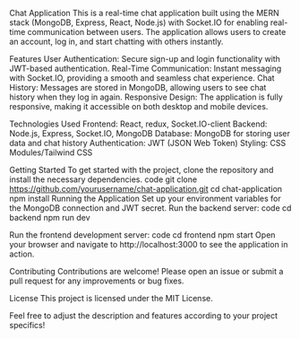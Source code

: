 Chat Application
This is a real-time chat application built using the MERN stack (MongoDB, Express, React, Node.js) with Socket.IO 
for enabling real-time communication between users. The application allows users to create an account, log in, and start chatting with others instantly.

Features
User Authentication: Secure sign-up and login functionality with JWT-based authentication.
Real-Time Communication: Instant messaging with Socket.IO, providing a smooth and seamless chat experience.
Chat History: Messages are stored in MongoDB, allowing users to see chat history when they log in again.
Responsive Design: The application is fully responsive, making it accessible on both desktop and mobile devices.

Technologies Used
Frontend: React, redux, Socket.IO-client
Backend: Node.js, Express, Socket.IO, MongoDB
Database: MongoDB for storing user data and chat history
Authentication: JWT (JSON Web Token)
Styling: CSS Modules/Tailwind CSS

Getting Started
To get started with the project, clone the repository and install the necessary dependencies.
code
git clone https://github.com/yourusername/chat-application.git
cd chat-application
npm install
Running the Application
Set up your environment variables for the MongoDB connection and JWT secret.
Run the backend server:
code
cd backend
npm run dev

Run the frontend development server:
code
cd frontend
npm start
Open your browser and navigate to http://localhost:3000 to see the application in action.

Contributing
Contributions are welcome! Please open an issue or submit a pull request for any improvements or bug fixes.

License
This project is licensed under the MIT License.

Feel free to adjust the description and features according to your project specifics!






